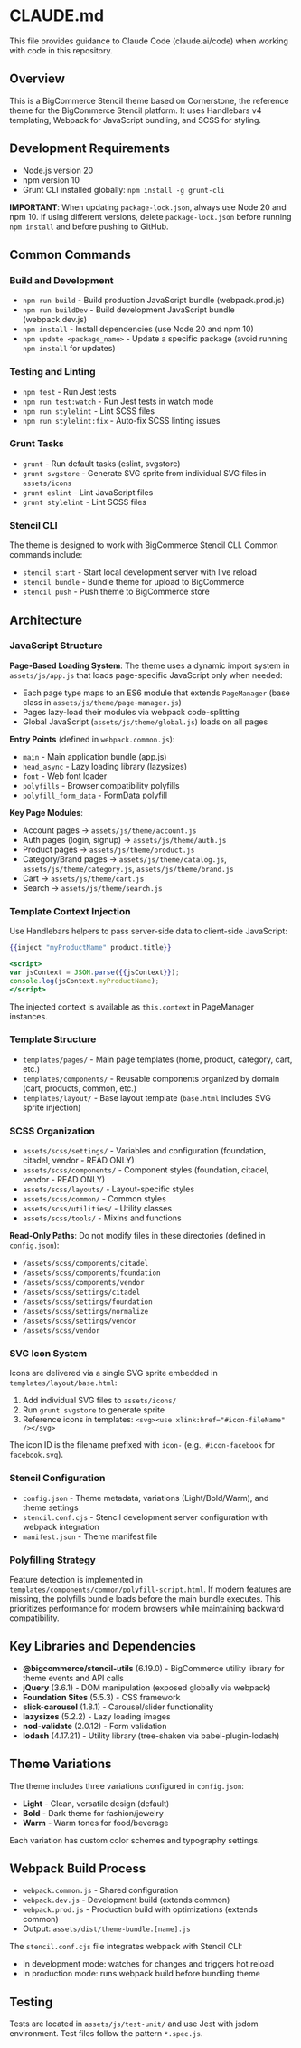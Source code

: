 # CLAUDE.md

This file provides guidance to Claude Code (claude.ai/code) when working with code in this repository.

## Overview

This is a BigCommerce Stencil theme based on Cornerstone, the reference theme for the BigCommerce Stencil platform. It uses Handlebars v4 templating, Webpack for JavaScript bundling, and SCSS for styling.

## Development Requirements

- Node.js version 20
- npm version 10
- Grunt CLI installed globally: `npm install -g grunt-cli`

**IMPORTANT**: When updating `package-lock.json`, always use Node 20 and npm 10. If using different versions, delete `package-lock.json` before running `npm install` and before pushing to GitHub.

## Common Commands

### Build and Development
- `npm run build` - Build production JavaScript bundle (webpack.prod.js)
- `npm run buildDev` - Build development JavaScript bundle (webpack.dev.js)
- `npm install` - Install dependencies (use Node 20 and npm 10)
- `npm update <package_name>` - Update a specific package (avoid running `npm install` for updates)

### Testing and Linting
- `npm test` - Run Jest tests
- `npm run test:watch` - Run Jest tests in watch mode
- `npm run stylelint` - Lint SCSS files
- `npm run stylelint:fix` - Auto-fix SCSS linting issues

### Grunt Tasks
- `grunt` - Run default tasks (eslint, svgstore)
- `grunt svgstore` - Generate SVG sprite from individual SVG files in `assets/icons`
- `grunt eslint` - Lint JavaScript files
- `grunt stylelint` - Lint SCSS files

### Stencil CLI
The theme is designed to work with BigCommerce Stencil CLI. Common commands include:
- `stencil start` - Start local development server with live reload
- `stencil bundle` - Bundle theme for upload to BigCommerce
- `stencil push` - Push theme to BigCommerce store

## Architecture

### JavaScript Structure

**Page-Based Loading System**: The theme uses a dynamic import system in `assets/js/app.js` that loads page-specific JavaScript only when needed:
- Each page type maps to an ES6 module that extends `PageManager` (base class in `assets/js/theme/page-manager.js`)
- Pages lazy-load their modules via webpack code-splitting
- Global JavaScript (`assets/js/theme/global.js`) loads on all pages

**Entry Points** (defined in `webpack.common.js`):
- `main` - Main application bundle (app.js)
- `head_async` - Lazy loading library (lazysizes)
- `font` - Web font loader
- `polyfills` - Browser compatibility polyfills
- `polyfill_form_data` - FormData polyfill

**Key Page Modules**:
- Account pages → `assets/js/theme/account.js`
- Auth pages (login, signup) → `assets/js/theme/auth.js`
- Product pages → `assets/js/theme/product.js`
- Category/Brand pages → `assets/js/theme/catalog.js`, `assets/js/theme/category.js`, `assets/js/theme/brand.js`
- Cart → `assets/js/theme/cart.js`
- Search → `assets/js/theme/search.js`

### Template Context Injection

Use Handlebars helpers to pass server-side data to client-side JavaScript:

```handlebars
{{inject "myProductName" product.title}}

<script>
var jsContext = JSON.parse({{jsContext}});
console.log(jsContext.myProductName);
</script>
```

The injected context is available as `this.context` in PageManager instances.

### Template Structure

- `templates/pages/` - Main page templates (home, product, category, cart, etc.)
- `templates/components/` - Reusable components organized by domain (cart, products, common, etc.)
- `templates/layout/` - Base layout template (`base.html` includes SVG sprite injection)

### SCSS Organization

- `assets/scss/settings/` - Variables and configuration (foundation, citadel, vendor - READ ONLY)
- `assets/scss/components/` - Component styles (foundation, citadel, vendor - READ ONLY)
- `assets/scss/layouts/` - Layout-specific styles
- `assets/scss/common/` - Common styles
- `assets/scss/utilities/` - Utility classes
- `assets/scss/tools/` - Mixins and functions

**Read-Only Paths**: Do not modify files in these directories (defined in `config.json`):
- `/assets/scss/components/citadel`
- `/assets/scss/components/foundation`
- `/assets/scss/components/vendor`
- `/assets/scss/settings/citadel`
- `/assets/scss/settings/foundation`
- `/assets/scss/settings/normalize`
- `/assets/scss/settings/vendor`
- `/assets/scss/vendor`

### SVG Icon System

Icons are delivered via a single SVG sprite embedded in `templates/layout/base.html`:
1. Add individual SVG files to `assets/icons/`
2. Run `grunt svgstore` to generate sprite
3. Reference icons in templates: `<svg><use xlink:href="#icon-fileName" /></svg>`

The icon ID is the filename prefixed with `icon-` (e.g., `#icon-facebook` for `facebook.svg`).

### Stencil Configuration

- `config.json` - Theme metadata, variations (Light/Bold/Warm), and theme settings
- `stencil.conf.cjs` - Stencil development server configuration with webpack integration
- `manifest.json` - Theme manifest file

### Polyfilling Strategy

Feature detection is implemented in `templates/components/common/polyfill-script.html`. If modern features are missing, the polyfills bundle loads before the main bundle executes. This prioritizes performance for modern browsers while maintaining backward compatibility.

## Key Libraries and Dependencies

- **@bigcommerce/stencil-utils** (6.19.0) - BigCommerce utility library for theme events and API calls
- **jQuery** (3.6.1) - DOM manipulation (exposed globally via webpack)
- **Foundation Sites** (5.5.3) - CSS framework
- **slick-carousel** (1.8.1) - Carousel/slider functionality
- **lazysizes** (5.2.2) - Lazy loading images
- **nod-validate** (2.0.12) - Form validation
- **lodash** (4.17.21) - Utility library (tree-shaken via babel-plugin-lodash)

## Theme Variations

The theme includes three variations configured in `config.json`:
- **Light** - Clean, versatile design (default)
- **Bold** - Dark theme for fashion/jewelry
- **Warm** - Warm tones for food/beverage

Each variation has custom color schemes and typography settings.

## Webpack Build Process

- `webpack.common.js` - Shared configuration
- `webpack.dev.js` - Development build (extends common)
- `webpack.prod.js` - Production build with optimizations (extends common)
- Output: `assets/dist/theme-bundle.[name].js`

The `stencil.conf.cjs` file integrates webpack with Stencil CLI:
- In development mode: watches for changes and triggers hot reload
- In production mode: runs webpack build before bundling theme

## Testing

Tests are located in `assets/js/test-unit/` and use Jest with jsdom environment. Test files follow the pattern `*.spec.js`.
